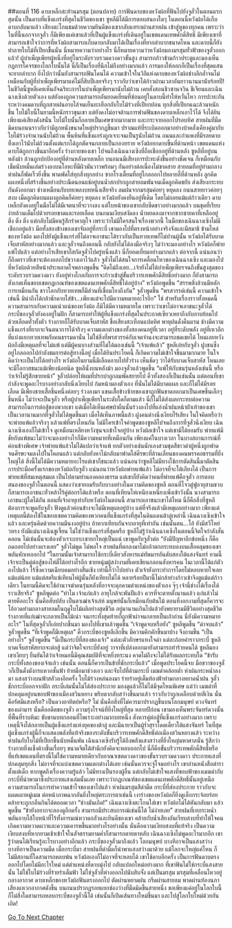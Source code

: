 ##ตอนที่ 116 ดาบเหล็กสะท้านมรสุม (ตอนปลาย)
การฟันดาบของหวังผ้อที่ฟันไปยังจูลั่วในตอนแรกสุดนั้น เป็นดาบที่แข็งแกร่งที่สุดในชีวิตของเขา ซูหลีมิได้มีการตอบสนองใดๆ ในตอนนี้หวังผ้อได้เก็บดาบกลับมาแล้ว เสียงตะโกนชมด้วยความยินดีของเขากลับแทรกผ่านสายฝน เข้าสู่หูของทุกคน เพราะว่าในที่นี้นอกจากจูลั่ว ก็มีเพียงแค่เขาแล้วที่เป็นผู้แข็งแกร่งที่เดินอยู่ในเขตแดนเทพศักดิ์สิทธิ์ มีเพียงเขาที่สามารถเข้าใจว่าการที่หวังผ้อสามารถเก็บดาบกลับมาได้เป็นเรื่องที่ยากลำบากขนาดไหน
และดาบนี้ก็ยังทำลายใบไม้ที่เปียกชื้นนั่น นี่หมายความว่าอย่างไร นี่ก็หมายความว่าหวังผ้อมองมรสุมทั่วฟ้าของจูลั่วออกแล้ว!
ผู้บำเพ็ญเพียรผู้หนึ่งที่อยู่ในระดับรวบรวมดวงดาวขั้นสูง สามารถก้าวข้ามก้าวประตูและมองเห็นกฎการโคจรของโลกใบนั้นได้ นี่ก็เป็นเรื่องที่นึกไม่ถึงอย่างมากแล้ว การมองให้ออกก็เป็นเรื่องที่สุดแสนจะยากลำบาก ยิ่งไปกว่านั้นยังสามารถฟันโดนได้ ความเข้าใจในวิถีแห่งดาบของหวังผ้อช่างลึกล้ำจนไม่เหมือนกับผู้ที่บำเพ็ญเพียรมาแค่ไม่กี่สิบปีเลยจริงๆ ราวกับว่าเขาได้ก้าวผ่านเวลาอันยาวนานมานับร้อยปี!
ในชีวิตนี้ซูหลีเคยเห็นอัจฉริยะการในบำเพ็ญเพียรมานับไม่ถ้วน เคยสั่งสอนชิวซานจวิน ชีเจียนและเฉินฉางเซิงด้วยตัวเอง แต่ยังคงถูกความสามารถอันยอดเยี่ยมที่ซ่อนอยู่ในดาบนี้ทำให้หวั่นไหว
การปะทะกันระหว่างคมดาบที่ถูกสายฝนอาบไล้จนเย็นยะเยือกกับใบไม้ร่วงที่เปียกปอน ทุกสิ่งที่เปียกแฉะล้วนหนักขึ้น ใบไม้ใบนี้ในยามนี้หนักราวขุนเขา แต่ยังคงไม่อาจต้านการฟาดฟันของดาบเหล็กเอาไว้ได้ จึงได้ยินเพียงแค่เสียงดังสนั่น ใบไม้ใบนั้นก็กลายเป็นเศษซากมากมาย และกระจายออกไปรอบทิศ สายฝนที่มืดมิดบนถนนราวกับว่ามีลูกหนังขนาดใหญ่ปรากฏขึ้นมา
ปราณแท้ที่ระเบิดออกมาอย่างบ้าคลั่งเคียงคู่มากับใบไม้ร่วงจำนวนนับไม่ถ้วน พื้นหินที่แข็งแกร่งถูกเจาะจนเป็นรูนับไม่ถ้วน ถนนและกำแพงที่มีรอยดาบทิ้งเอาไว้นับไม่ถ้วนตั้งแต่แรกได้ถูกตัดจนกลายเป็นกองทราย
หวังผ้อยกดาบขึ้นที่ด้านหน้า เขตแดนแห่งดาบได้ถูกกางขึ้นมาอีกครั้ง
ร่างกายของเขา ไปจนถึงเฉินฉางเซิงที่ถือเชือกอยู่ที่ด้านหลัง ซูหลีที่อยู่บนหลังม้า ล้วนถูกปกป้องอยู่ที่ด้านหลังดาบเหล็ก บนถนนมีเสียงการปะทะดังขึ้นอย่างชัดเจน ก็เหมือนกับเข็มนับหมื่นเล่มร่วงลงบนโลหะที่มีผิวมันวาวพร้อมๆ กันอย่างต่อเนื่องไม่ขาดสาย
สายลมที่อยู่ท่ามกลางห่าฝนก็พัดเร็วยิ่งขึ้น พาดพัดใส่ทุกสิ่งทุกอย่าง ซากโรงเตี้ยมที่อยู่ไกลออกไปหลายลี้ที่ด้านหลัง ลูกคิดแผงหนึ่งที่สร้างขึ้นอย่างประณีตนอนแช่อยู่บนน้ำสกปรกถูกสายลมพันจนเม็ดลูกคิดขยับ ส่งเสียงกระทบกันดังออกมา ช่างเหมือนกับบทเพลงบทหนึ่งเสียจริง
ลมฝนจากมรสุมค่อยๆ หยุดลง ถนนสายยาวค่อยๆ สงบ เม็ดลูกคิดบนแผงลูกคิดก็ค่อยๆ หยุดลง
หวังผ้อยังคงยืนอยู่ที่เดิม โดยไม่ถอยแม้แต่ก้าวเดียว ดาบเหล็กยังคงอยู่ในมือไม่ได้มีเจตนาที่จะวางลง แต่ใบหน้าของเขากลับซีดขาวอย่างมากแล้ว บนชุดที่เรียบง่ายล้วนเต็มไปด้วยรอยขาดและรอยเลือด
บนถนนเงียบสงัดลง น้ำหยดลงมาจากซากชายคาที่เหลืออยู่ ติ๋ง ติ๋ง ติ๋ง แต่กลับไม่มีคนรู้สึกรำคาญใจ เพราะว่าไม่มีใครสนใจเรื่องพวกนี้
ในมือของเฉินฉางเซิงไม่มีเชือกอยู่แล้ว มือทั้งสองข้างของเขาจับอยู่ที่กระบี่ เขามองไปที่ตรงหน้าอย่างจริงจังและมีสมาธิ ข้ามไหล่ของหวังผ้อ มองไปยังผู้แข็งแกร่งที่ไม่อาจเอาชนะได้ราวกับเป็นทวยเทพก็ไม่ปานผู้นั้น หวังผ้อได้รับบาดเจ็บสาหัสอย่างมากแล้ว และจูลั่วจนถึงตอนนี้ กลับยังไม่ได้ลงมือจริงๆ ไม่ว่าจะมองอย่างไร หวังผ้อก็พ่ายแพ้ไปแล้ว แต่อย่างไรเสียเขาก็สกัดจูลั่วไปครู่หนึ่งแล้ว นี่ก็ยอดเยี่ยมอย่างมากแล้ว
ต่อจากนี้ แน่นอนว่าก็ถึงคราวที่เขาจะต้องออกไปขวางเอาไว้แล้ว
จูลั่วไม่ได้สนใจการเคลื่อนไหวของเฉินฉางเซิง และมองไปที่หวังผ้อด้วยสีหน้าประหลาดใจพลางพูดขึ้น “คิดไม่ถึงเลย...เจ้ายังไม่ได้บำเพ็ญเพียรจนถึงขั้นสูงสุดของระดับรวบรวมดวงดาว ยังอยู่ห่างไกลกับการจะก้าวเข้าสู่ขั้นบริวารเทพศักดิ์สิทธิ์อย่างมาก ก็ยังสามารถสังเกตเห็นขอบเขตกฎเกณฑ์ของเขตแดนเทพศักดิ์สิทธิ์ได้อยู่บ้าง”
หวังผ้อพูดขึ้น “สรรพสิ่งล้วนมีหลักการเหมือนกัน ชาวโลกกับทวยเทพก็มีส่วนที่เชื่อมโยงถึงกัน”
จูลั่วพูดขึ้น “พรสวรรค์เช่นนี้ ความเข้าใจเช่นนี้ มิน่าถึงได้กล้าชักดาบใส่ข้า...เพียงแต่จะไปมีความหมายอะไรอีก”
ใช่ สำหรับเรื่องราวทั้งหมดนี้ ความสามารถกับความแน่วแน่ของหวังผ้อ ก็มิได้มีความหมายใด
เพราะว่าเขาไม่อาจเอาชนะจูลั่วได้
กระบี่ของจูลั่วยังคงอยู่ในฝัก ก็สามารถทำให้ผู้ที่แข็งแกร่งที่สุดในประกาศเซียวเหยาถึงกับอาบย้อมไปด้วยเลือดทั่วทั้งตัว ร่างกายก็ได้รับบาดเจ็บสาหัส
ชื่อเสียงสะเทือนแปดทิศ พายุฝนดั่งคืนแรม ช่างมีความแข็งแกร่งที่ยากจะจินตนาการได้จริงๆ
ความแตกต่างของทั้งสองคนอยู่ที่เวลา อยู่ที่ระดับพลัง อยู่ที่เหวลึกที่แบ่งแยกทวยเทพกับคนธรรมดานั่น ไม่ใช่สิ่งที่พรสวรรค์กับเจตจำนงจะสามารถชดเชยได้ ไหนเลยหวังผ้อถึงมีเหตุผลที่จะไม่แพ้
แต่มีผู้คนบางส่วนที่ไม่ได้มองเช่นนี้
“เจ้าแพ้แล้ว” ซูหลีเอ่ยกับจูลั่ว
ฝูงชนซึ่งอยู่ไกลออกไปกำลังชมการต่อสู้ทางนี้อยู่ เมื่อได้ยินประโยคนี้ ก็เกิดความไม่เข้าใจขึ้นมามากมาย ในใจคิดว่าจะเป็นไปได้อย่างไร หวังผ้อในยามนี้มีเลือดอาบไปทั่วร่าง เห็นชัดๆ ว่าได้รับบาดเจ็บสาหัส ไหนเลยจะมีโอกาสชนะแม้เพียงน้อยนิด
ซูหลีนั่งบนหลังม้า มองจูลั่วแล้วพูดขึ้น “แพ้ให้กับชนรุ่นหลังเช่นนี้ หรือว่าเจ้าไม่รู้สึกขายหน้า”
จูลั่วปล่อยให้ผมที่ปรกบ่าถูกลมพัดสยายไป คิ้วทั้งสองก็เป็นเช่นนั้น แต่ตอนที่เขากำลังจะพูดอะไรบางอย่างกลับนิ่งเงียบไป ก้มหน้ามองตัวเอง ที่นั่นไม่ได้มีบาดแผล และก็ไม่ได้มีรอยเลือด มีเพียงชายเสื้อชิ้นหนึ่งค่อยๆ ร่วงลงมา
แขนเสื้อข้างซ้ายของเขาถูกฟันขาดออกมาเป็นเศษชิ้นเล็กๆ ชิ้นหนึ่ง
ไม่ว่าจะเป็นจูลั่ว หรือผู้บำเพ็ญเพียรในระดับใดก็ตามแล้ว นี่ก็ไม่ได้ส่งผลกระทบต่อความสามารถในการต่อสู้ของพวกเขา แต่เมื่อได้เห็นเศษผ้าผืนนั้นร่วงลงไปที่แอ่งน้ำฝนหน้าฝ่าเท้าของเขา เป็นเวลานานมากที่จูลั่วไม่ได้พูดขึ้นมา เมื่อได้เห็นภาพนี้แล้ว ฝูงคนต่างนิ่งเงียบไร้เสียง ในใจคิดหรือว่าจะพ่ายแพ้แล้วจริงๆ แล้วแพ้ที่ตรงไหนกัน
ไม่มีใครเข้าใจคำพูดของซูหลีไปจนถึงการที่จูลั่วนิ่งเงียบ เฉินฉางเซิงเองก็ไม่เข้าใจ ดูเหมือนเหลียงหวังซุนจะเข้าใจอยู่บ้าง หวังผ้อเข้าใจ แต่เขามิได้ยอมรับ
พ่ายแพ้มีชัยกับแพ้ชนะไม่ว่าจะมองอย่างไรก็มีความหมายที่เหมือนกัน เพียงแค่ในบางเวลา ในบางสถานการณ์ที่ค่อนข้างพิเศษ เจ้าพ่ายแพ้แล้วไม่ได้แปลว่าเจ้าแพ้ ยกตัวอย่างเช่นนักเลงสวมชุดสีขาวดำผู้หนึ่งถูกฟาดจนศีรษะจมลงไปในโคลนแล้ว แต่กลับยังหาไม้กลับมาฟาดใส่ศีรษะที่ล้านเลี่ยนของคนพรรคอธรรมที่ยิ่งใหญ่ได้ สิ่งนี้ไม่ได้มีความหมายอะไรแต่เขาก็ชนะแล้ว แน่นอนว่าซูหลีไม่มีทางใช้การตัดสินนี้มาตัดสินการประมือครั้งแรกของหวังผ้อกับจูลั่ว แน่นอนว่าหวังผ้อพ่ายแพ้แล้ว ไม่อาจที่จะโต้เถียงได้ เป็นการพ่ายแพ้ที่สมเหตุสมผล เป็นไปตามทำนองคลองธรรม แต่เขาก็ยังคิดว่าคนที่พ่ายแพ้คือจูลั่ว
การตอบสนองของจูลั่วในตอนนี้ แสดงว่าเขายอมรับกับบางอย่างในความคิดของซูหลี
ตอนที่โจวตู๋ฟูอายุสามขวบ ก็สามารถเอาชนะทั่วหล้าไร้คู่ต่อกรได้แล้วหรือ ตอนที่เทียนไห่เหนียงเหนียงเพิ่งเข้าวังนั้น นางสามารถเอาชนะผู้ใดได้กัน ตอนที่เจ้าอายุเท่ากับหวังผ้อในตอนนี้ สามารถเอาชนะเขาได้ไหม นี่ก็คือสิ่งที่ซูหลีต้องการจะพูดกับจูลั่ว ฟังดูแล้วค่อนข้างจะไม่มีเหตุผลอยู่บ้าง แต่ที่จริงแล้วมีเหตุผลอย่างมาก เพียงแต่เหตุผลนี้ต้องใช้ในขอบเขตความคิดของพวกคนที่แข็งแกร่งที่สุดในดินแดนต้าลู่เหล่านี้
เฉินฉางเซิงเข้าใจแล้ว และครุ่นคิดด้วยความมึนงงอยู่บ้าง ถ้าหากเทียบกันจากอายุที่เท่ากัน เช่นนั้นตน...โอ้ ยังมีสวีโหย่วหรง ยังมีแม่นางเฉินชูเจี้ยน ไม่ใช่ว่าแข็งแกร่งที่สุดหรือ ซูหลีไม่รู้ว่าเฉินฉางเซิงในตอนนี้จิตใจกำลังสั่นคลอน ไม่เช่นนั้นจะต้องหัวเราะเยาะเขายกใหญ่เป็นแน่ เขาพูดกับจูลั่วต่อ “ยังมีปัญหาอีกข้อหนึ่ง ก็คือถดถอยไปอย่างแรงเลย”
จูลั่วไม่พูด ไม่พอใจ สายฝนที่ตกลงมาไม่กล้าตกกระทบลงบนเสื้อคลุมของเขาพลันหักเหออกไป
“ในยามนั้นเจ้าสามารถใช้กระบี่เดียวสังหารแม่ทัพมารอันดับสองใต้แสงจันทร์ ยามนี้เจ้าจะเป็นคู่ต่อสู้ของไห่ตี๋ได้อย่างไรอีก ชายหนุ่มผู้สง่างามที่เคยเขียนกลอนสังหารคน ในเวลานี้ได้แก่ตัวลงไปแล้ว ไร้ซึ่งความเฉียบคมอย่างสิ้นเชิง เท่านี้ก็ว่าไปอย่าง ตัวเจ้ายังกระทำการโดยไม่หอบหายใจเลยแม้แต่น้อย แม้แต่สตรีแซ่เทียนไห่ผู้นั้นก็ยังเทียบไม่ได้ หลายร้อยปีมานี้ไม่กล้าย่างก้าวเข้าจิงตูแม้แต่ก้าวเดียว ในยามนี้คิดจะใช้อำนาจฆ่าคนรุ่นหลังที่อาจจะคุกคามตำแหน่งของตัวเอง จุ๊ๆ เจ้านี่ช่างได้เรื่องได้ราวเสียจริง”
ซูหลีพูดต่อ “ทำไม เจ้าแก่แล้ว อายุใกล้จะพันปีแล้ว ควรที่จะตายตั้งนานแล้ว แก่แล้วไม่ตายคืออะไร นั่นคือสับปลับ เป็นตาเฒ่าเจ้าเล่ห์ มนุษย์นั้นก็เหมือนกับต้นไม้ ตอนที่งอกงามที่สุดก็ควรจะโอ้อวดท่ามกลางสายลมในฤดูใบไม้ผลิอย่างสุดชีวิต อยู่มานานเกินไปแล้วยังพยายามมีชีวิตอย่างสุดชีวิต ร่างกายที่แก่เฒ่าจะกลายเป็นไม้เน่า จนกระทั่งสุดท้ายก็ถูกฟ้าผ่าจนกลายเป็นเถ้าถ่าน นี่ยังมีความหมายอะไร”
ในที่สุดจูลั่วก็เอ่ยปากขึ้นมา มองไปที่เขาแล้วพูดขึ้น “เจ้าพูดจบหรือยัง”
ซูหลีพูดขึ้น “ด่าจบแล้ว”
จูลั่วพูดขึ้น “ที่เจ้าพูดก็มีเหตุผล”
คิ้วกระบี่ของซูหลีเลิกขึ้น มีความคึกคักขึ้นมาบ้าง จึงถามขึ้น “เป็นอย่างไร”
จูลั่วพูดขึ้น “นี่เป็นกระบี่ที่สองของเจ้า”
แต่ละตัวอักษรแทงใจดำ แต่ละถ้อยคำราวกระบี่ ซูหลีบาดเจ็บสาหัสยากจะต่อสู้ แต่ว่าจิตใจกระบี่ยังอยู่ วาจาที่เปล่งออกมายังสามารถทำร้ายคนได้
ซูหลีมองเขาเงียบๆ ยืนยันได้ว่าเจ้าหมอนี้มีคุณสมบัติที่จะหยิ่งทระนง คาดไม่ถึงจะไม่ได้รับผลกระทบใด
“ข้ารับกระบี่ทั้งสองของเจ้าแล้ว เช่นนั้น ตอนนี้ก็ควรเป็นข้าที่ชักกระบี่แล้ว”
เมื่อพูดประโยคนี้จบ มือขวาของจูลั่วก็เป็นดั่งมังกรแหวกชั้นฟ้า ย้ายมือมาช่วงเอว และจับไปที่ด้ามกระบี่
เมฆดำคล้อยต่ำ ห่าฝนกระหน่ำลงมา แสงสว่างบนฟ้าสลัวลงอีกครั้ง ใบไม้ร่วงหล่นลงมา ร่ายรำอยู่เต็มท้องฟ้าท่ามกลางหยาดน้ำฝน
จูลั่วชักกระบี่ออกจากฝัก กระบี่เล่มนั้นไม่ได้ส่องประกาย มองดูแล้วก็ไม่ได้มีจุดไหนพิเศษ แต่ว่า เมฆดำที่ปกคลุมอยู่บนขอบฟ้าของเมืองสวินหยาง พริบตากลับสว่างขึ้นมาแล้ว ราวกับว่าถูกเคลือบด้วยสีเงิน นั่นคือรัศมีแสงหรือ? เป็นดวงอาทิตย์หรือ? ไม่ นั่นคือสิ่งที่ไม่ควรมาปรากฏขึ้นบนโลกมนุษย์ ดวงจันทร์ของเผ่ามาร
นั่นคืออดีตของจูลั่ว ความรุ่งโรจน์ที่ยิ่งใหญ่ที่สุด
หลายปีก่อน เขามองเห็นพระจันทร์ดวงนั้นที่พื้นที่ราบหิมะ ขับขานบทกลอนที่ไพเราะอย่างมากบทหนึ่ง สังหารคู่ต่อสู้ที่แข็งแกร่งอย่างมาก เพราะเหตุนี้จึงได้กลายเป็นผู้แข็งแกร่งแห่งยุคของต้าลู่ และมีฉายาเป็นผู้ร่ำสุราโดดเดี่ยวใต้แสงจันทร์
ในที่สุด ผู้แข็งแกร่งผู้นี้ก็จะแสดงพลังที่แท้จริงของระดับขั้นบริวารเทพศักดิ์สิทธิ์ต่อเมืองสวินหยางแล้ว
ระหว่างห่าฝนกับใบไม้ที่เปียกชื้นนับหมื่นพัน เฉินฉางเซิงรับรู้ได้ถึงพลังแสงสว่างที่ยิ่งใหญ่มหาศาลนั่น รู้สึกว่าร่างกายยิ่งแข็งค้างขึ้นเรื่อยๆ ขนาดจิตใต้สำนึกยังคิดจะหลบออกไป นี่ก็คือขั้นบริวารเทพศักดิ์สิทธิ์หรือ ที่แท้เขตแดนที่ตรงนี้ไม่ใช่ความหมายเดียวกับอาณาเขตดวงดาวของขั้นรวบรวมดวงดาว ประกายแสงที่ปกคลุมทุกสิ่ง ไม่อาจที่จะแบ่งเขตความแตกต่างได้เลย เช่นนั้นควรจะจู่โจมอย่างไร เขาอ่านหนังสือตำราตั้งแต่เด็ก หากพูดถึงเรื่องความรู้แล้ว ไม่มีทางเป็นรองผู้อื่น แต่กลับไม่เข้าใจแสงที่ขอบฟ้าของเมฆดำกับกระบี่ที่นำพามาซึ่งประกายแสงเล่มนั้นเลย เพราะว่ากฎเกณฑ์ของเขตแดนเทพศักดิ์สิทธิ์นั้นอยู่เหนือความสามารถในการทำความเข้าใจของเขาไปแล้ว
ห่าฝนมรสุมสีดำมืด กระบี่ที่ส่องประกาย ราวกับจะแผดเผาหมู่เมฆ
ต่อหน้าภาพฉากอันยิ่งใหญ่ตระการตาเช่นนี้ เงาร่างของหวังผ้อก็ยิ่งดูเล็กกระจ้อยร่อย คล้ายจะถูกกลืนกินได้ตลอดเวลา
“ช่างมันเถิด!” เฉินฉางเซิงตะโกนใส่เขา
หวังผ้อไม่ได้หันกลับมา แล้วพูดขึ้น “ข้ายังอยากจะลองดูอีกครั้ง สามารถมีประสบการณ์เช่นนี้ได้ ไม่ง่ายเลย”
สายฝนที่เทกระหน่ำพลันอาบไล้ใบหน้าที่ไร้ทั้งอารมณ์หวาดกลัวและยินดีของเขา คล้ายกับน้ำเสียงอันเรียบสงบที่ทำให้ใจคนเกิดความหวาดผวาและความเคารพขึ้นมาอย่างไรอย่างนั้น
นั่นคือความเงียบสงบที่แท้จริง เป็นความเงียบสงบที่หากยามเช้าเข้าใจในสัจธรรมยามค่ำก็สามารถตายตาหลับ
เฉินฉางเซิงไม่พูดอะไรมากอีก เขารู้ว่าตนได้เรียนรู้อะไรบางอย่างอีกแล้ว
กระบี่ของจูลั่วมาถึงแล้ว
โลกมนุษย์ บางทีอาจเป็นแสงสว่าง บางทีอาจเป็นความมืด เมื่อกระบี่มา สายฝนที่ดำมืดก็นำพาแสงสว่างมาด้วย แม้โลกจะใหญ่แค่ไหน ก็ไม่มีสถานที่ใดสามารถหลบพ้น หวังผ้อเองก็ไม่อาจที่จะหลบได้
เขาใช้ดาบอีกครั้ง เป็นการฟันดาบตรงออกไปโดยไม่มีอะไรใหม่ แต่ตำแหน่งที่ดาบมุ่งไป กลับแปลกใหม่อย่างมาก
ที่เขาฟันไม่ใช่กระบี่แสงสายนั้น ไม่ใช่ใบไม้ร่วงที่ร่ายรำเต็มฟ้า ไม่ใช่จูลั่วที่ห่างออกไปนับสิบจั้ง แต่เป็นมรสุม
มรสุมที่เคลื่อนไหวอยู่กลางอากาศ
ดาบเหล็กของหวังผ้อฟันตรงออกไป ตัดผ่านหยาดฝน กรีดผ่านสายลม พาดผ่านท้องนภา
เสียงแหวกอากาศดังขึ้น บนถนนปรากฏรอยแยกช่องว่างที่มืดมิดขึ้นสายหนึ่ง
ขอเพียงแค่อยู่ในโลกใบนี้ ก็ไม่สิ่งใดสามารถหลบกระบี่ของจูลั่วนี้ได้
เช่นนั้นก็เปิดเส้นทางใหม่ขึ้นมา และไปสู่โลกใบใหม่ด้วยกันเถิด!


[Go To Next Chapter]( ./403.md)